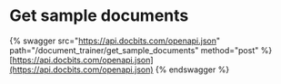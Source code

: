 # Get sample documents

{% swagger src="https://api.docbits.com/openapi.json" path="/document_trainer/get_sample_documents" method="post" %}
[https://api.docbits.com/openapi.json](https://api.docbits.com/openapi.json)
{% endswagger %}
